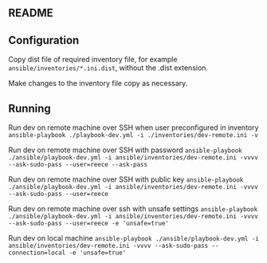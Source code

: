 README
---

Configuration
---

Copy dist file of required inventory file, for example `ansible/inventories/*.ini.dist`, without the .dist extension.

Make changes to the inventory file copy as necessary.

Running
---

Run dev on remote machine over SSH when user preconfigured in inventory
`ansible-playbook ./playbook-dev.yml -i ./inventories/dev-remote.ini -v`

Run dev on remote machine over SSH with password
`ansible-playbook ./ansible/playbook-dev.yml -i ansible/inventories/dev-remote.ini -vvvv --ask-sudo-pass --user=reece --ask-pass`

Run dev on remote machine over SSH with public key
`ansible-playbook ./ansible/playbook-dev.yml -i ansible/inventories/dev-remote.ini -vvvv --ask-sudo-pass --user=reece`

Run dev on remote machine over ssh with unsafe settings
`ansible-playbook ./ansible/playbook-dev.yml -i ansible/inventories/dev-remote.ini -vvvv --ask-sudo-pass --user=reece -e 'unsafe=true'`

Run dev on local machine
`ansible-playbook ./ansible/playbook-dev.yml -i ansible/inventories/dev-remote.ini -vvvv --ask-sudo-pass --connection=local -e 'unsafe=true'`
